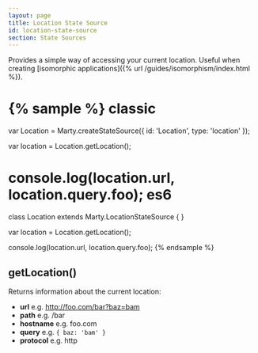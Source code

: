 ```yaml
---
layout: page
title: Location State Source
id: location-state-source
section: State Sources
---
```


Provides a simple way of accessing your current location. Useful when creating [isomorphic applications]({% url /guides/isomorphism/index.html %}).

{% sample %}
classic
=======
var Location = Marty.createStateSource({
  id: 'Location',
  type: 'location'
});

var location = Location.getLocation();

console.log(location.url, location.query.foo);
es6
===
class Location extends Marty.LocationStateSource {
}

var location = Location.getLocation();

console.log(location.url, location.query.foo);
{% endsample %}

<h2 id="get">getLocation()</h2>

Returns information about the current location:

* **url** e.g. http://foo.com/bar?baz=bam
* **path** e.g. /bar
* **hostname** e.g. foo.com
* **query** e.g. ``{ baz: 'bam' }``
* **protocol** e.g. http